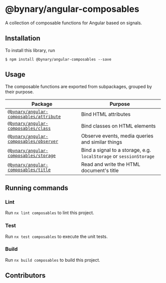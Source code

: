 # @bynary/angular-composables

A collection of composable functions for Angular based on signals.

## Installation

To install this library, run

```shell
$ npm install @bynary/angular-composables --save
```

## Usage

The composable functions are exported from subpackages, grouped by their purpose.

| Package                                                          | Purpose                                                             |
|------------------------------------------------------------------|---------------------------------------------------------------------|
| [`@bynary/angular-composables/attribute`](./attribute/README.md) | Bind HTML attributes                                                |
| [`@bynary/angular-composables/class`](./class/README.md)       | Bind classes on HTML elements                                       |
| [`@bynary/angular-composables/observer`](./observer/README.md) | Observe events, media queries and similar things                    |
| [`@bynary/angular-composables/storage`](./storage/README.md)   | Bind a signal to a storage, e.g. `localStorage` or `sessionStorage` |
| [`@bynary/angular-composables/title`](./title/README.md)       | Read and write the HTML document's title                            |

## Running commands

### Lint

Run `nx lint composables` to lint this project.

### Test

Run `nx test composables` to execute the unit tests.

### Build

Run `nx build composables` to build this project.

## Contributors
